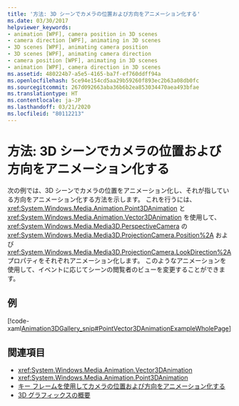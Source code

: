 ```yaml
---
title: '方法: 3D シーンでカメラの位置および方向をアニメーション化する'
ms.date: 03/30/2017
helpviewer_keywords:
- animation [WPF], camera position in 3D scenes
- camera direction [WPF], animating in 3D scenes
- 3D scenes [WPF], animating camera position
- 3D scenes [WPF], animating camera direction
- camera position [WPF], animating in 3D scenes
- animation [WPF], camera direction in 3D scenes
ms.assetid: 480224b7-a5e5-4165-ba7f-ef760ddff94a
ms.openlocfilehash: 5ce94e154cd5aa29b59260f893ec2b63a08db0fc
ms.sourcegitcommit: 267d092663aba36b6b2ea853034470aea493bfae
ms.translationtype: HT
ms.contentlocale: ja-JP
ms.lasthandoff: 03/21/2020
ms.locfileid: "80112213"
---
```

# <a name="how-to-animate-camera-position-and-direction-in-a-3d-scene"></a>方法: 3D シーンでカメラの位置および方向をアニメーション化する
次の例では、3D シーンでカメラの位置をアニメーション化し、それが指している方向をアニメーション化する方法を示します。 これを行うには、<xref:System.Windows.Media.Animation.Point3DAnimation> と <xref:System.Windows.Media.Animation.Vector3DAnimation> を使用して、<xref:System.Windows.Media.Media3D.PerspectiveCamera> の <xref:System.Windows.Media.Media3D.ProjectionCamera.Position%2A> および <xref:System.Windows.Media.Media3D.ProjectionCamera.LookDirection%2A> プロパティをそれぞれアニメーション化します。 このようなアニメーションを使用して、イベントに応じてシーンの閲覧者のビューを変更することができます。  
  
## <a name="example"></a>例  
 [!code-xaml[Animation3DGallery_snip#PointVector3DAnimationExampleWholePage](~/samples/snippets/csharp/VS_Snippets_Wpf/Animation3DGallery_snip/CS/PointVector3DAnimationExample.xaml#pointvector3danimationexamplewholepage)]  
  
## <a name="see-also"></a>関連項目

- <xref:System.Windows.Media.Animation.Vector3DAnimation>
- <xref:System.Windows.Media.Animation.Point3DAnimation>
- [キー フレームを使用してカメラの位置および方向をアニメーション化する](how-to-animate-camera-position-and-direction-using-key-frames.md)
- [3D グラフィックスの概要](3-d-graphics-overview.md)
